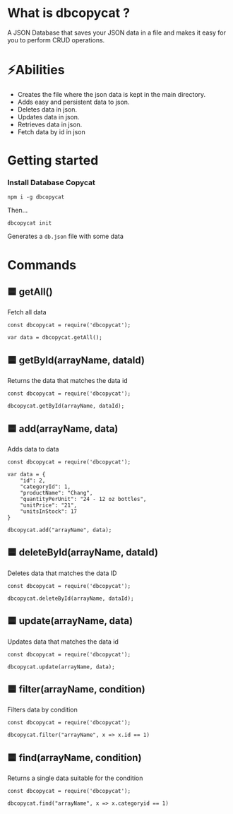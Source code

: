 # What is dbcopycat ?

A JSON Database that saves your JSON data in a file and makes it easy for you to perform CRUD operations.

# ⚡️Abilities
- Creates the file where the json data is kept in the main directory.
- Adds easy and persistent data to json.
- Deletes data in json.
- Updates data in json.
- Retrieves data in json.
- Fetch data by id in json

# Getting started

### Install Database Copycat

``` 
npm i -g dbcopycat
```

Then...

```
dbcopycat init
```
Generates a `db.json` file with some data
# Commands
## :blue_square: getAll()
Fetch all data

```
const dbcopycat = require('dbcopycat');

var data = dbcopycat.getAll();
``` 

## :blue_square: getById(arrayName, dataId)
Returns the data that matches the data id

```
const dbcopycat = require('dbcopycat');

dbcopycat.getById(arrayName, dataId);
```

## :blue_square: add(arrayName, data)
Adds data to data
```
const dbcopycat = require('dbcopycat');

var data = {
    "id": 2,
    "categoryId": 1,
    "productName": "Chang",
    "quantityPerUnit": "24 - 12 oz bottles",
    "unitPrice": "21",
    "unitsInStock": 17
}

dbcopycat.add("arrayName", data);
```

## :blue_square: deleteById(arrayName, dataId)
Deletes data that matches the data ID

```
const dbcopycat = require('dbcopycat');

dbcopycat.deleteById(arrayName, dataId);
```

## :blue_square: update(arrayName, data)
Updates data that matches the data id

```
const dbcopycat = require('dbcopycat');

dbcopycat.update(arrayName, data);
```

## :blue_square: filter(arrayName, condition)
Filters data by condition

```
const dbcopycat = require('dbcopycat');

dbcopycat.filter("arrayName", x => x.id == 1)
```

## :blue_square: find(arrayName, condition)
Returns a single data suitable for the condition

```
const dbcopycat = require('dbcopycat');

dbcopycat.find("arrayName", x => x.categoryid == 1)
```

